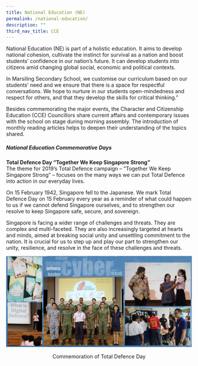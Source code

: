```yaml
---
title: National Education (NE)
permalink: /national-education/
description: ""
third_nav_title: CCE
---
```

National Education (NE) is part of a holistic education. It aims to develop national cohesion, cultivate the instinct for survival as a nation and boost students’ confidence in our nation’s future. It can develop students into citizens amid changing global social, economic and political contexts.

In Marsiling Secondary School, we customise our curriculum based on our students’ need and we ensure that there is a space for respectful conversations. We hope to nurture in our students open-mindedness and respect for others, and that they develop the skills for critical thinking.”

Besides commemorating the major events, the Character and Citizenship Education (CCE) Councillors share current affairs and contemporary issues with the school on stage during morning assembly. The introduction of monthly reading articles helps to deepen their understanding of the topics shared.

##### **National Education Commemorative Days** 

**Total Defence Day “Together We Keep Singapore Strong”**  
The theme for 2019’s Total Defence campaign – “Together We Keep Singapore Strong” – focuses on the many ways we can put Total Defence into action in our everyday lives.

On 15 February 1942, Singapore fell to the Japanese. We mark Total Defence Day on 15 February every year as a reminder of what could happen to us if we cannot defend Singapore ourselves, and to strengthen our resolve to keep Singapore safe, secure, and sovereign.

Singapore is facing a wider range of challenges and threats. They are complex and multi-faceted. They are also increasingly targeted at hearts and minds, aimed at breaking social unity and unsettling commitment to the nation. It is crucial for us to step up and play our part to strengthen our unity, resilience, and resolve in the face of these challenges and threats.

![Commemoration of Total Defence Day](/images/1-3.jpeg)
<p style="text-align:center;">Commemoration of Total Defence Day</p>